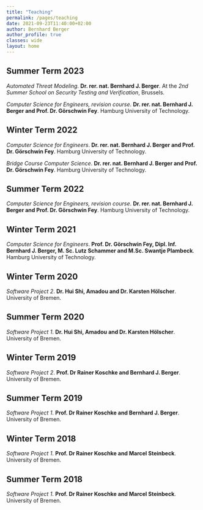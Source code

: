```yaml
---
title: "Teaching"
permalink: /pages/teaching
date: 2021-09-23T11:40:00+02:00
author: Bernhard Berger
author_profile: true
classes: wide
layout: home
---
```

## Summer Term 2023
_Automated Threat Modeling_. **Dr. rer. nat. Bernhard J. Berger**. At
the _2nd Summer School on Security Testing and Verification_, Brussels.

_Computer Science for Engineers, revision course_. **Dr. rer. nat.
Bernhard  J. Berger and Prof. Dr. Görschwin Fey**. Hamburg University
of Technology. 


## Winter Term 2022
_Computer Science for Engineers_. **Dr. rer. nat. Bernhard  J. Berger
and Prof. Dr. Görschwin Fey**. Hamburg University of Technology. 

_Bridge Course Computer Science_. **Dr. rer. nat. Bernhard  J. Berger
and Prof. Dr. Görschwin Fey**. Hamburg University of Technology. 

## Summer Term 2022
_Computer Science for Engineers, revision course_. **Dr. rer. nat.
Bernhard  J. Berger and Prof. Dr. Görschwin Fey**. Hamburg University
of Technology. 

## Winter Term 2021
_Computer Science for Engineers_. **Prof. Dr. Görschwin Fey, Dipl. Inf.
Bernhard  J. Berger, M. Sc. Lutz Schammer and M.Sc. Swantje Plambeck**.
Hamburg University of Technology. 

## Winter Term 2020
_Software Project 2_. **Dr. Hui Shi, Amadou and Dr. Karsten Hölscher**. 
University of Bremen.

## Summer Term 2020
_Software Project 1_. **Dr. Hui Shi, Amadou and Dr. Karsten Hölscher**.
University of Bremen.

## Winter Term 2019
_Software Project 2_. **Prof. Dr Rainer Koschke and Bernhard J. Berger**.
University of Bremen.

## Summer Term 2019
_Software Project 1_. **Prof. Dr Rainer Koschke and Bernhard J. Berger**.
University of Bremen.

## Winter Term 2018
_Software Project 1_. **Prof. Dr Rainer Koschke and Marcel Steinbeck**.
University of Bremen.

## Summer Term 2018
_Software Project 1_. **Prof. Dr Rainer Koschke and Marcel Steinbeck**.
University of Bremen.
